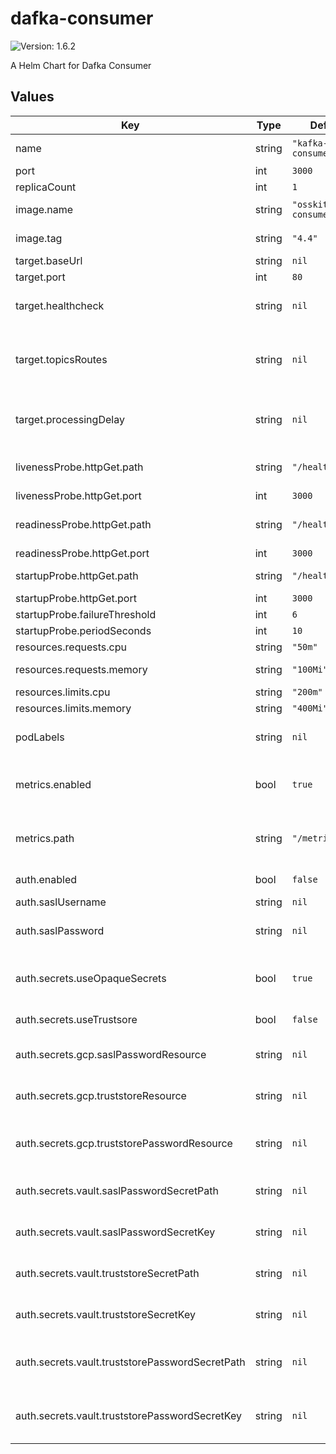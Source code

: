 # dafka-consumer

![Version: 1.6.2](https://img.shields.io/badge/Version-1.6.2-informational?style=flat-square)

A Helm Chart for Dafka Consumer

## Values

| Key | Type | Default | Description |
|-----|------|---------|-------------|
| name | string | `"kafka-consumer"` | name for this consumer |
| port | int | `3000` | the port to use |
| replicaCount | int | `1` | pod count |
| image.name | string | `"osskit/dafka-consumer"` | the image name to use |
| image.tag | string | `"4.4"` | the image tag to use |
| target.baseUrl | string | `nil` | target base url |
| target.port | int | `80` | target port |
| target.healthcheck | string | `nil` | target healthcheck route |
| target.topicsRoutes | string | `nil` | mapping of topics to corresponding routes in target |
| target.processingDelay | string | `nil` | adds delay before processing next record |
| livenessProbe.httpGet.path | string | `"/healthcheck"` | the path for liveness check |
| livenessProbe.httpGet.port | int | `3000` |  |
| readinessProbe.httpGet.path | string | `"/healthcheck"` | the path for readiness check |
| readinessProbe.httpGet.port | int | `3000` |  |
| startupProbe.httpGet.path | string | `"/healthcheck"` | the path for startup check |
| startupProbe.httpGet.port | int | `3000` |  |
| startupProbe.failureThreshold | int | `6` |  |
| startupProbe.periodSeconds | int | `10` |  |
| resources.requests.cpu | string | `"50m"` | cpu requests |
| resources.requests.memory | string | `"100Mi"` | memory requests |
| resources.limits.cpu | string | `"200m"` | cpu limits |
| resources.limits.memory | string | `"400Mi"` | memory limits |
| podLabels | string | `nil` | labels to add to the pod metadata |
| metrics.enabled | bool | `true` | should prometheus scrape this server |
| metrics.path | string | `"/metrics"` | a path prometheus should scrape metrics from |
| auth.enabled | bool | `false` | should use authentication |
| auth.saslUsername | string | `nil` | sasl username |
| auth.saslPassword | string | `nil` | sasl password (not encrypted) |
| auth.secrets.useOpaqueSecrets | bool | `true` | should mount secrets to opaque secrets |
| auth.secrets.useTrustsore | bool | `false` | should use truststore |
| auth.secrets.gcp.saslPasswordResource | string | `nil` | gcp secret resource for sasl password |
| auth.secrets.gcp.truststoreResource | string | `nil` | gcp secret resource for truststore file |
| auth.secrets.gcp.truststorePasswordResource | string | `nil` | gcp secret resource for truststore password |
| auth.secrets.vault.saslPasswordSecretPath | string | `nil` | vault secret path for sasl password |
| auth.secrets.vault.saslPasswordSecretKey | string | `nil` | vault secret key for sasl password |
| auth.secrets.vault.truststoreSecretPath | string | `nil` | vault secret path for truststore file |
| auth.secrets.vault.truststoreSecretKey | string | `nil` | vault secret key for truststore file |
| auth.secrets.vault.truststorePasswordSecretPath | string | `nil` | vault secret path for truststore password |
| auth.secrets.vault.truststorePasswordSecretKey | string | `nil` | vault secret key for truststore password |


